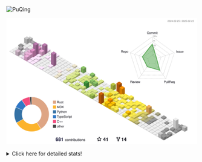 ![PuQing](https://user-images.githubusercontent.com/27223114/171565019-9a56fae6-b08b-421f-99db-7e830da42371.png)

![](./profile-3d-contrib/profile-season-animate.svg)

<details>
<summary>Click here for detailed stats!</summary>

<!--START_SECTION:waka-->
![Lines of code](https://img.shields.io/badge/From%20Hello%20World%20I%27ve%20Written-1.8%20million%20lines%20of%20code-blue)

**🐱 My GitHub Data** 

> 📦 431.9 kB Used in GitHub's Storage 
 > 
> 🏆 77 Contributions in the Year 2025
 > 
> 🚫 Not Opted to Hire
 > 
> 📜 39 Public Repositories 
 > 
> 🔑 33 Private Repositories 
 > 
**I'm an Early 🐤** 

```text
🌞 Morning                802 commits         ██░░░░░░░░░░░░░░░░░░░░░░░   08.60 % 
🌆 Daytime                4187 commits        ███████████░░░░░░░░░░░░░░   44.89 % 
🌃 Evening                2141 commits        ██████░░░░░░░░░░░░░░░░░░░   22.95 % 
🌙 Night                  2198 commits        ██████░░░░░░░░░░░░░░░░░░░   23.56 % 
```


📊 **This Week I Spent My Time On** 

```text
💬 Programming Languages: 
CLI                      7 hrs 6 mins        ██████░░░░░░░░░░░░░░░░░░░   25.27 % 
Reading Paper            4 hrs 33 mins       ████░░░░░░░░░░░░░░░░░░░░░   16.20 % 
C++                      3 hrs 33 mins       ███░░░░░░░░░░░░░░░░░░░░░░   12.69 % 
Writing Paper            2 hrs 48 mins       ██░░░░░░░░░░░░░░░░░░░░░░░   09.97 % 
Markdown                 2 hrs 16 mins       ██░░░░░░░░░░░░░░░░░░░░░░░   08.08 % 

🔥 Editors: 
Ghostty                  7 hrs 6 mins        ██████░░░░░░░░░░░░░░░░░░░   25.27 % 
VS Code                  5 hrs 56 mins       █████░░░░░░░░░░░░░░░░░░░░   21.15 % 
Zotero                   4 hrs 33 mins       ████░░░░░░░░░░░░░░░░░░░░░   16.20 % 
Texifier                 2 hrs 48 mins       ██░░░░░░░░░░░░░░░░░░░░░░░   09.97 % 
NetEaseMusic             2 hrs 14 mins       ██░░░░░░░░░░░░░░░░░░░░░░░   07.96 % 

💻 Operating System: 
Mac                      22 hrs 9 mins       ████████████████████░░░░░   78.88 % 
WSL                      4 hrs 39 mins       ████░░░░░░░░░░░░░░░░░░░░░   16.60 % 
Linux                    1 hr 16 mins        █░░░░░░░░░░░░░░░░░░░░░░░░   04.52 % 
```


<!--END_SECTION:waka-->
</details>

